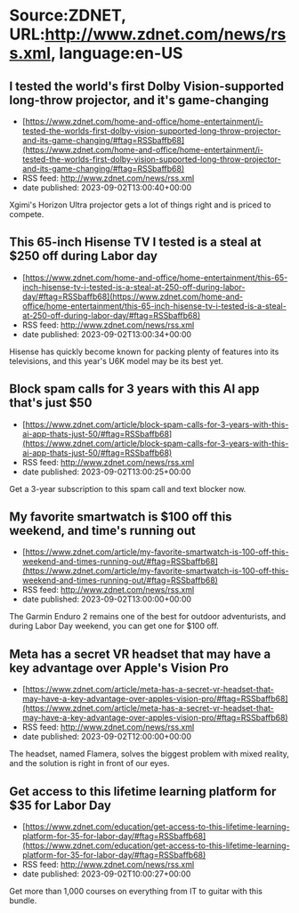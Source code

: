 # Source:ZDNET, URL:http://www.zdnet.com/news/rss.xml, language:en-US

## I tested the world's first Dolby Vision-supported long-throw projector, and it's game-changing
 - [https://www.zdnet.com/home-and-office/home-entertainment/i-tested-the-worlds-first-dolby-vision-supported-long-throw-projector-and-its-game-changing/#ftag=RSSbaffb68](https://www.zdnet.com/home-and-office/home-entertainment/i-tested-the-worlds-first-dolby-vision-supported-long-throw-projector-and-its-game-changing/#ftag=RSSbaffb68)
 - RSS feed: http://www.zdnet.com/news/rss.xml
 - date published: 2023-09-02T13:00:40+00:00

Xgimi's Horizon Ultra projector gets a lot of things right and is priced to compete.

## This 65-inch Hisense TV I tested is a steal at $250 off during Labor day
 - [https://www.zdnet.com/home-and-office/home-entertainment/this-65-inch-hisense-tv-i-tested-is-a-steal-at-250-off-during-labor-day/#ftag=RSSbaffb68](https://www.zdnet.com/home-and-office/home-entertainment/this-65-inch-hisense-tv-i-tested-is-a-steal-at-250-off-during-labor-day/#ftag=RSSbaffb68)
 - RSS feed: http://www.zdnet.com/news/rss.xml
 - date published: 2023-09-02T13:00:34+00:00

Hisense has quickly become known for packing plenty of features into its televisions, and this year's U6K model may be its best yet.

## Block spam calls for 3 years with this AI app that's just $50
 - [https://www.zdnet.com/article/block-spam-calls-for-3-years-with-this-ai-app-thats-just-50/#ftag=RSSbaffb68](https://www.zdnet.com/article/block-spam-calls-for-3-years-with-this-ai-app-thats-just-50/#ftag=RSSbaffb68)
 - RSS feed: http://www.zdnet.com/news/rss.xml
 - date published: 2023-09-02T13:00:25+00:00

Get a 3-year subscription to this spam call and text blocker now.

## My favorite smartwatch is $100 off this weekend, and time's running out
 - [https://www.zdnet.com/article/my-favorite-smartwatch-is-100-off-this-weekend-and-times-running-out/#ftag=RSSbaffb68](https://www.zdnet.com/article/my-favorite-smartwatch-is-100-off-this-weekend-and-times-running-out/#ftag=RSSbaffb68)
 - RSS feed: http://www.zdnet.com/news/rss.xml
 - date published: 2023-09-02T13:00:00+00:00

The Garmin Enduro 2 remains one of the best for outdoor adventurists, and during Labor Day weekend, you can get one for $100 off.

## Meta has a secret VR headset that may have a key advantage over Apple's Vision Pro
 - [https://www.zdnet.com/article/meta-has-a-secret-vr-headset-that-may-have-a-key-advantage-over-apples-vision-pro/#ftag=RSSbaffb68](https://www.zdnet.com/article/meta-has-a-secret-vr-headset-that-may-have-a-key-advantage-over-apples-vision-pro/#ftag=RSSbaffb68)
 - RSS feed: http://www.zdnet.com/news/rss.xml
 - date published: 2023-09-02T12:00:00+00:00

The headset, named Flamera, solves the biggest problem with mixed reality, and the solution is right in front of our eyes.

## Get access to this lifetime learning platform for $35 for Labor Day
 - [https://www.zdnet.com/education/get-access-to-this-lifetime-learning-platform-for-35-for-labor-day/#ftag=RSSbaffb68](https://www.zdnet.com/education/get-access-to-this-lifetime-learning-platform-for-35-for-labor-day/#ftag=RSSbaffb68)
 - RSS feed: http://www.zdnet.com/news/rss.xml
 - date published: 2023-09-02T10:00:27+00:00

Get more than 1,000 courses on everything from IT to guitar with this bundle.

